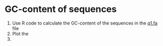 # GC-content of sequences

1. Use R code to calculate the GC-content of the sequences in the [q1.fa](q1.fa) file
2. Plot the 
3. 